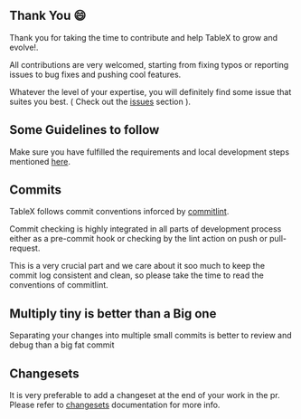 ## Thank You 😄

Thank you for taking the time to contribute and help TableX to grow and evolve!.

All contributions are very welcomed, starting from fixing typos or reporting issues to bug fixes and pushing cool features.

Whatever the level of your expertise, you will definitely find some issue that suites you best. ( Check out the [issues](https://github.com/kareemmahlees/tablex/issues) section ).

## Some Guidelines to follow

Make sure you have fulfilled the requirements and local development steps mentioned [here](../README.md#local-development-🧑🏻‍💻).

## Commits

TableX follows commit conventions inforced by [commitlint](https://github.com/conventional-changelog/commitlint).

Commit checking is highly integrated in all parts of development process either as a pre-commit hook or checking by the lint action on push or pull-request.

This is a very crucial part and we care about it soo much to keep the commit log consistent and clean, so please take the time to read the conventions of commitlint.

## Multiply tiny is better than a Big one

Separating your changes into multiple small commits is better to review and debug than a big fat commit

## Changesets

It is very preferable to add a changeset at the end of your work in the pr.
Please refer to [changesets](https://github.com/changesets/changesets) documentation for more info.
